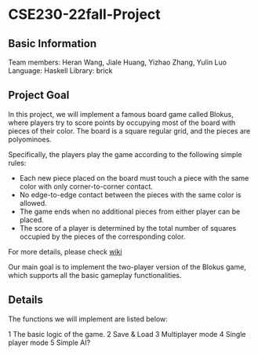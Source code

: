 # CSE230-22fall-Project
## Basic Information

Team members: Heran Wang, Jiale Huang, Yizhao Zhang, Yulin Luo
Language: Haskell
Library: brick

## Project Goal

In this project, we will implement a famous board game called Blokus, where players try to score points by occupying most of the board with pieces of their color. The board is a square regular grid, and the pieces are polyominoes. 

Specifically, the players play the game according to the following simple rules:
- Each new piece placed on the board must touch a piece with the same color with only corner-to-corner contact.
- No edge-to-edge contact between the pieces with the same color is allowed.
- The game ends when no additional pieces from either player can be placed.
- The score of a player is determined by the total number of squares occupied by the pieces of the corresponding color.

For more details, please check [wiki](https://en.wikipedia.org/wiki/Blokus)

Our main goal is to implement the two-player version of the Blokus game, which supports all the basic gameplay functionalities.

## Details

The functions we will implement are listed below:

1 The basic logic of the game.
2 Save & Load
3 Multiplayer mode
4 Single player mode
5 Simple AI?
